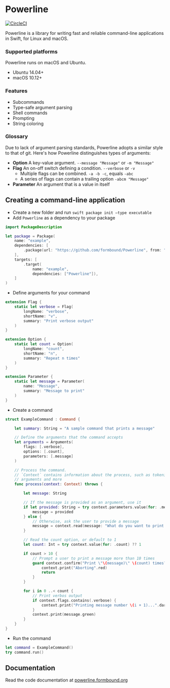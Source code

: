 # Powerline
[![CircleCI](https://circleci.com/gh/formbound/Powerline.svg?style=svg)](https://circleci.com/gh/formbound/Powerline)

Powerline is a library for writing fast and reliable command-line applications in Swift, for Linux and macOS.

### Supported platforms
Powerline runs on macOS and Ubuntu.

* Ubuntu 14.04+
* macOS 10.12+

### Features

* Subcommands
* Type-safe argument parsing
* Shell commands
* Prompting
* String coloring

### Glossary

Due to lack of argument parsing standards, Powerline adopts a similar style to that of git. Here's how Powerline distinguishes types of arguments:

- **Option**
  A key-value argument. `--message "Message"` or `-m "Message"`
- **Flag**
  An on-off switch defining a condition.  `--verbose` or `-v`
  - Multiple flags can be combined. `-a -b -c`, equals `-abc`
  - A series of flags can contain a trailing option `-abcm "Message"`
- **Parameter**
  An argument that is a value in itself



## Creating a command-line application

* Create a new folder and run `swift package init —type executable`
* Add `Powerline` as a dependency to your package

```swift
import PackageDescription

let package = Package(
    name: "example",
    dependencies: [
        .package(url: "https://github.com/formbound/Powerline", from: "1.0.0"),
    ],
    targets: [
        .target(
            name: "example",
            dependencies: ["Powerline"]),
    ]
)
```

* Define arguments for your command

```swift
extension Flag {
    static let verbose = Flag(
        longName: "verbose",
        shortName: "v",
        summary: "Print verbose output"
    )
}

extension Option {
    static let count = Option(
        longName: "count",
        shortName: "n",
        summary: "Repeat n times"
    )
}

extension Parameter {
    static let message = Parameter(
        name: "Message",
        summary: "Message to print"
    )
}
```

* Create a command

```swift
struct ExampleCommand : Command {

    let summary: String = "A sample command that prints a message"

    // Define the arguments that the command accepts
    let arguments = Arguments(
        flags: [.verbose],
        options: [.count],
        parameters: [.message]
    )

    // Process the command.
    // `Context` contains information about the process, such as tokenized
    // arguments and more
    func process(context: Context) throws {

        let message: String

        // If the message is provided as an argument, use it
        if let provided: String = try context.parameters.value(for: .message) {
            message = provided
        } else {
            // Otherwise, ask the user to provide a message
            message = context.read(message: "What do you want to print out?")
        }

        // Read the count option, or default to 1
        let count: Int = try context.value(for: .count) ?? 1

        if count > 10 {
            // Prompt a user to print a message more than 10 times
            guard context.confirm("Print \"\(message)\" \(count) times?") else {
                context.print("Aborting".red)
                return
            }
        }

        for i in 0 ..< count {
            // Print verbos output
            if context.flags.contains(.verbose) {
                context.print("Printing message number \(i + 1)...".darkGray)
            }
            context.print(message.green)
        }
    }
}
```

* Run the command

```swift
let command = ExampleCommand()
try command.run()
```



## Documentation

Read the code documentation at [powerline.formbound.org](http://powerline.formbound.org)

